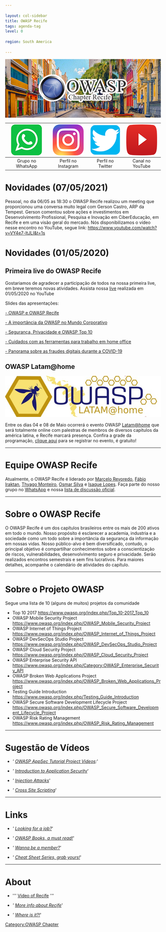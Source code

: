 ```yaml
---

layout: col-sidebar
title: OWASP Recife
tags: agenda-tag
level: 0

region: South America

---
```

![ChapterRecife](https://github.com/OWASP/www-chapter-recife/blob/master/logo-owasp-chapter-recife.png?raw=true)

| [![Grupo no WhatsApp](https://github.com/OWASP/www-chapter-recife/blob/master/assets/images/whatsapp.png?raw=true)](https://chat.whatsapp.com/IeccmuaEXJ0LCsZrPnSFza)  | [![Perfil no Instagram](https://github.com/OWASP/www-chapter-recife/blob/master/assets/images/instagram.png?raw=true)](https://www.instagram.com/owasprecife) | [![Perfil no Twitter](https://github.com/OWASP/www-chapter-recife/blob/master/assets/images/twitter.png?raw=true)](https://twitter.com/owasprecife) | [![Canal no YouTube](https://github.com/OWASP/www-chapter-recife/blob/master/assets/images/youtube.png?raw=true)](https://www.youtube.com/channel/UCyFs9NE-AoiR9GxCAav0kMg) |
|:---:|:---:|:---:|:---:|
| Grupo no WhatsApp | Perfil no Instagram | Perfil no Twitter | Canal no YouTube |

# Novidades (07/05/2021)

Pessoal, no dia 06/05 as 18:30 o OWASP Recife realizou um meeting que proporcionou uma conversa muito legal com Gerson Castro, ARP da Tempest. Gerson comentou sobre ações e investimentos em Desenvolvimento Profissional, Pesquisa e Inovação em CiberEducação, em Recife e em uma visão geral do mercado. Nós disponibilizamos o vídeo nesse encontro no YouTube, segue link: https://www.youtube.com/watch?v=VY4e7-ltJLI&t=1s

# Novidades (01/05/2020)

## Primeira live do OWASP Recife
Gostariamos de agradecer a participação de todos na nossa primeira live, em breve teremos novas atividades. Assista nossa [live](https://www.youtube.com/watch?v=PwSKct1WZ_8&feature=youtu.be) realizada em 01/05/2020 no YouTube

Slides das apresentações: 

[- OWASP e OWASP Recife](https://github.com/OWASP/www-chapter-recife/blob/master/lives/01/cmrs-owasp-recife.pdf?raw=true)

[- A importância da OWASP no Mundo Corporativo](https://github.com/OWASP/www-chapter-recife/blob/master/lives/01/fabio.pdf?raw=true)

[- Segurança, Privacidade e OWASP Top 10](https://github.com/OWASP/www-chapter-recife/blob/master/lives/01/isaque.pdf?raw=true)

[- Cuidados com as ferramentas para trabalho em home office](https://github.com/OWASP/www-chapter-recife/blob/master/lives/01/osmar.pdf?raw=true)

[- Panorama sobre as fraudes digitais durante a COVID-19](https://github.com/OWASP/www-chapter-recife/blob/master/lives/01/FRAUDES-COVID19.pdf?raw=true)

## OWASP Latam@home

![OWASP Latam@home](https://github.com/OWASP/www-chapter-recife/blob/master/assets/images/latam-at-home.jpg?raw=true)

Entre os dias 04 e 08 de Maio ocorrerá o evento OWASP [Latam@home](https://owasp.org/www-event-2020-latam-at-home/) que será totalmente online com palestras de membros de diversos capítulos da américa latina, e Recife marcará presença. Confira a grade da programação, [clique aqui](https://www.eventbrite.com/e/owasp-latamhome-tickets-103551382974) para se registrar no evento, é gratuíto!

- - -

# Equipe OWASP Recife

Atualmente, o OWASP Recife é liderado por [Marcelo Revoredo](https://www.linkedin.com/in/marcelo-revoredo-0586559/), [Fábio Iraktan](https://www.linkedin.com/in/f%C3%A1bio-iraktan-0004b6a/), [Thyago Monteiro](https://www.linkedin.com/in/thyagomonteiromsc/), [Osmar Silva](https://www.linkedin.com/in/osmar-carlos-1370b241/) e [Isaque Lopes](https://www.linkedin.com/in/isaque-lopes/). Faça parte do nosso grupo no [WhatsApp](https://chat.whatsapp.com/IeccmuaEXJ0LCsZrPnSFza) e nossa [lista de discussão oficial](https://groups.google.com/a/owasp.org/forum/#!overview).

- - -

# Sobre o OWASP Recife

O OWASP Recife é um dos capítulos brasileiros entre os mais de 200 ativos em todo o mundo. Nosso propósito é esclarecer a academia, industria e a sociedade como um todo sobre a importância da segurança da informação em nossas vidas. Nosso público-alvo é bem
diversificado, contudo, o principal objetivo é compartilhar conhecimentos sobre a conscientização de riscos, vulnerabilidades, desenvolvimento seguro e privacidade. Serão realizados encontros semestrais e sem fins lucrativos. Para maiores detalhes, acompanhe o calendário de atividades do capítulo.

- - -

# Sobre o Projeto OWASP

Segue uma lista de 10 (alguns de muitos) projetos da comunidade

  - Top 10 2017 <https://www.owasp.org/index.php/Top_10-2017_Top_10>
  - OWASP Mobile Security Project
    <https://www.owasp.org/index.php/OWASP_Mobile_Security_Project>
  - OWASP Internet of Things Project
    <https://www.owasp.org/index.php/OWASP_Internet_of_Things_Project>
  - OWASP DevSecOps Studio Project
    <https://www.owasp.org/index.php/OWASP_DevSecOps_Studio_Project>
  - OWASP Cloud Security Project
    <https://www.owasp.org/index.php/OWASP_Cloud_Security_Project>
  - OWASP Enterprise Security API
    <https://www.owasp.org/index.php/Category:OWASP_Enterprise_Security_API>
  - OWASP Broken Web Applications Project
    <https://www.owasp.org/index.php/OWASP_Broken_Web_Applications_Project>
  - Testing Guide Introduction
    <https://www.owasp.org/index.php/Testing_Guide_Introduction>
  - OWASP Secure Software Development Lifecycle Project
    <https://www.owasp.org/index.php/OWASP_Secure_Software_Development_Lifecycle_Project>
  - OWASP Risk Rating Management
    <https://www.owasp.org/index.php/OWASP_Risk_Rating_Management>

- - -

# Sugestão de Vídeos

  - *' [OWASP AppSec Tutorial Project
    Videos](https://www.owasp.org/index.php/OWASP_Appsec_Tutorial_Series):*'

<!-- end list -->

  - *' [Introduction to Application
    Security](http://www.youtube.com/watch?v=CDbWvEwBBxo)*'

<!-- end list -->

  - *' [Injection Attacks](http://www.youtube.com/watch?v=pypTYPaU7mM)*'

<!-- end list -->

  - *' [Cross Site
    Scripting](http://www.youtube.com/watch?v=_Z9RQSnf8-g)*'

- - -

# Links

  - *' [Looking for a
    job?](https://www.owasp.org/index.php/OWASP_Jobs)*'

<!-- end list -->

  - *' [OWASP Books, a must
    read\!](http://www.lulu.com/spotlight/owasp)*'

<!-- end list -->

  - *' [Wanna be a
    member?](https://www.owasp.org/index.php/Membership)*'

<!-- end list -->

  - *' [Cheat Sheet Series, grab
    yours\!](https://www.owasp.org/index.php/Cheat_Sheets)*'

- - -

# About

  - ''' [Video of Recife](http://youtu.be/gDIEQ3u4CRw) '''

<!-- end list -->

  - *' [More info about
    Recife](https://secure.wikimedia.org/wikipedia/en/wiki/Recife)*'

<!-- end list -->

  - *' [Where is it?\!](http://g.co/maps/p47pd)*'

[Category:OWASP Chapter](Category:OWASP_Chapter "wikilink")
